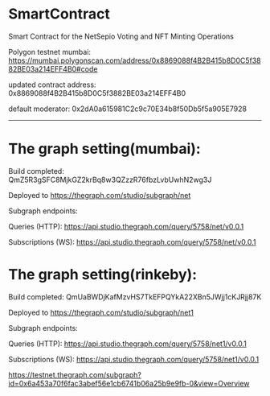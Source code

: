 # SmartContract
Smart Contract for the NetSepio Voting and NFT Minting Operations

Polygon testnet mumbai:
https://mumbai.polygonscan.com/address/0x8869088f4B2B415b8D0C5f3882BE03a214EFF4B0#code

updated contract address: 0x8869088f4B2B415b8D0C5f3882BE03a214EFF4B0

default moderator: 0x2dA0a615981C2c9c70E34b8f50Db5f5a905E7928 



---

# The graph setting(mumbai):

Build completed: QmZ5R3gSFC8MjkGZ2krBq8w3QZzzR76fbzLvbUwhN2wg3J

Deployed to https://thegraph.com/studio/subgraph/net

Subgraph endpoints:

Queries (HTTP):     https://api.studio.thegraph.com/query/5758/net/v0.0.1

Subscriptions (WS): https://api.studio.thegraph.com/query/5758/net/v0.0.1



# The graph setting(rinkeby):

Build completed: QmUaBWDjKafMzvHS7TkEFPQYkA22XBn5JWjj1cKJRjj87K

Deployed to https://thegraph.com/studio/subgraph/net1

Subgraph endpoints:

Queries (HTTP):     https://api.studio.thegraph.com/query/5758/net1/v0.0.1

Subscriptions (WS): https://api.studio.thegraph.com/query/5758/net1/v0.0.1

https://testnet.thegraph.com/subgraph?id=0x6a453a70f6fac3abef56e1cb6741b06a25b9e9fb-0&view=Overview
